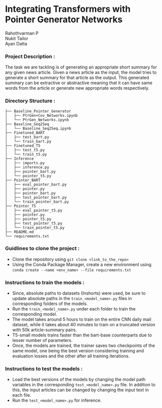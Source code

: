 # Integrating Transformers with Pointer Generator Networks

Rahothvarman P \
Nukit Tailor \
Ayan Datta

### Project Description :
The task we are tackling is of generating an appropriate short summary for any given news article. Given a news article as the input, the model tries to generate a short summary for that article as the output. This generated summary can be extractive or abstractive meaning that it can have same words from the article or generate new appropriate words respectively.

### Directory Structure :
```
├── Baseline_Pointer_Generator
│   ├── PtrGen+Cov_Networks.ipynb
│   └── PtrGen_Networks.ipynb
├── Baseline_Seq2Seq
│   └── Baseline_Seq2Seq.ipynb
├── Finetuned_BART
│   ├── test_bart.py
│   └── train_bart.py
├── Finetuned_T5
│   ├── test_t5.py
│   └── train_t5.py
├── Inference
│   ├── imports.py
│   ├── inference.py
│   ├── pointer_bart.py
│   └── pointer_t5.py
├── Pointer_BART
│   ├── eval_pointer_bart.py
│   ├── pointer.py
│   ├── pointer_bart.py
│   ├── test_pointer_bart.py
│   └── train_pointer_bart.py
├── Pointer_T5
│   ├── eval_pointer_t5.py
│   ├── pointer.py
│   ├── pointer_t5.py
│   ├── test_pointer_t5.py
│   └── train_pointer_t5.py
├── README.md
└── requirements.txt
```

### Guidlines to clone the project : 
- Clone the repository using ```git clone <link_to_the_repo>```
- Using the Conda Package Manager, create a new environment using ```conda create --name <env_name> --file requirements.txt```

### Instructions to train the models :
- Since, absolute paths to datasets (Inshorts) were used, be sure to update absolute paths in the ```train_<model_name>.py``` files in corresponding folders of the models.
- Run the ```train_<model_name>.py``` under each folder to train the corresponding model.
- The model takes around 5 hours to train on the entire CNN daily mail dataset, while it takes about 40 minutes to train on a truncated version with 50k article-summary pairs.
- T5-small models trains faster than the bart-base counterparts due to lesser number of parameters.
- Once, the models are trained, the trainer saves two checkpoints of the same model, one being the best version considering training and evaluation losses and the other after all training iterations.

### Instructions to test the models :
- Load the best versions of the models by changing the model path variables in the corresponding ```test_<model_name>.py``` file. In addition to this, the input articles can be changed by changing the input text in each file.
- Run the ```test_<model_name>.py``` for inference.



